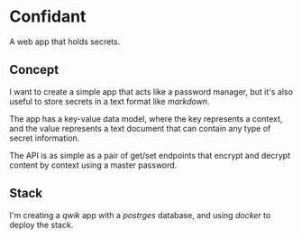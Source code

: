 # Confidant

A web app that holds secrets.

## Concept

I want to create a simple app that acts like a password manager, but it's also useful to store secrets in a text format like _markdown_.

The app has a key-value data model, where the key represents a context, and the value represents a text document that can contain any type of secret information.

The API is as simple as a pair of get/set endpoints that encrypt and decrypt content by context using a master password.

## Stack

I'm creating a _qwik_ app with a _postrges_ database, and using _docker_ to deploy the stack.